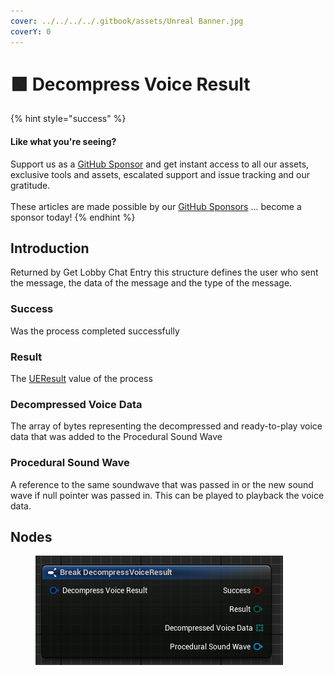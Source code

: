 ```yaml
---
cover: ../../../../.gitbook/assets/Unreal Banner.jpg
coverY: 0
---
```


# 🟩 Decompress Voice Result

{% hint style="success" %}
#### Like what you're seeing?

Support us as a [GitHub Sponsor](../../../../where-to-buy/become-a-sponsor.md) and get instant access to all our assets, exclusive tools and assets, escalated support and issue tracking and our gratitude.\
\
These articles are made possible by our [GitHub Sponsors](../../../../where-to-buy/become-a-sponsor.md) ... become a sponsor today!
{% endhint %}

## Introduction

Returned by Get Lobby Chat Entry this structure defines the user who sent the message, the data of the message and the type of the message.

### Success

Was the process completed successfully

### Result

The [UEResult](../enumerators/ueresult.md) value of the process

### Decompressed Voice Data

The array of bytes representing the decompressed and ready-to-play voice data that was added to the Procedural Sound Wave

### Procedural Sound Wave

A reference to the same soundwave that was passed in or the new sound wave if null pointer was passed in. This can be played to playback the voice data.

## Nodes

<figure><img src="../../../../.gitbook/assets/image (7) (1) (1) (1) (1) (1) (1) (1) (1).png" alt=""><figcaption></figcaption></figure>
